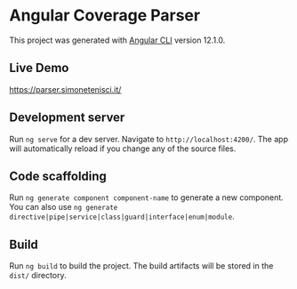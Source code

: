 # Angular Coverage Parser

This project was generated with [Angular CLI](https://github.com/angular/angular-cli) version 12.1.0.

## Live Demo
https://parser.simonetenisci.it/

## Development server

Run `ng serve` for a dev server. Navigate to `http://localhost:4200/`. The app will automatically reload if you change any of the source files.

## Code scaffolding

Run `ng generate component component-name` to generate a new component. You can also use `ng generate directive|pipe|service|class|guard|interface|enum|module`.

## Build

Run `ng build` to build the project. The build artifacts will be stored in the `dist/` directory.
